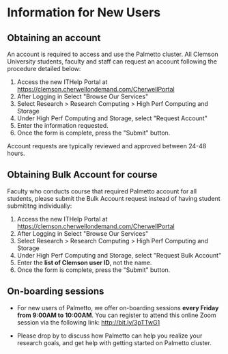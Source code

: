 # Information for New Users

## Obtaining an account

An account is required to access and use the Palmetto
cluster. All Clemson University students, faculty and staff
can request an account following the procedure detailed below:

1. Access the new ITHelp Portal at <https://clemson.cherwellondemand.com/CherwellPortal>
2. After Logging in Select "Browse Our Services"
3. Select Research > Research Computing > High Perf Computing and Storage
4. Under High Perf Computing and Storage, select "Request Account"
5. Enter the information requested.
5. Once the form is complete, press the "Submit" button.

Account requests are typically reviewed and approved between 24-48 hours.

## Obtaining Bulk Account for course

Faculty who conducts course that required Palmetto account for all students, please submit the Bulk Account request instead of having student submititng individually:

1. Access the new ITHelp Portal at <https://clemson.cherwellondemand.com/CherwellPortal>
2. After Logging in Select "Browse Our Services"
3. Select Research > Research Computing > High Perf Computing and Storage
4. Under High Perf Computing and Storage, select "Request Bulk Account"
5. Enter the **list of Clemson user ID**, not the name.
5. Once the form is complete, press the "Submit" button.

## On-boarding sessions

- For new users of Palmetto, we offer on-boarding sessions **every 
Friday from 9:00AM to 10:00AM**. You can register to attend this online Zoom session 
via the following link: <http://bit.ly/3pTTwG1> 

- Please drop by to discuss how Palmetto can help you realize your 
research goals, and get help with getting started on Palmetto cluster.
